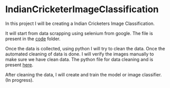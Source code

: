 # IndianCricketerImageClassification

In this project I will be creating a Indian Cricketers Image Classification.

It will start from data scrapping using selenium from google. The file is present in the [code](/code/data_collection.ipynb) folder.

Once the data is collected, using python I will try to clean the data.
Once the automated cleaning of data is done.
I will verify the images manually to make sure we have clean data.
The python file for data cleaning and is present [here](code/data_cleaning.ipynb).

After cleaning the data, I will create and train the model or image classifier. (In progress).

